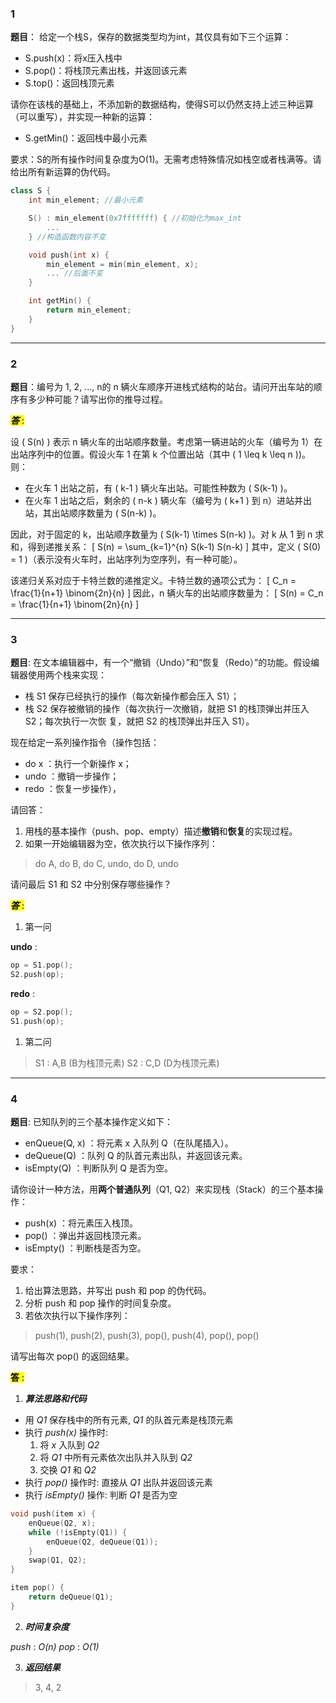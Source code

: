 ### 1
**题目**：
给定一个栈S，保存的数据类型均为int，其仅具有如下三个运算：

- S.push(x)：将x压入栈中
- S.pop()：将栈顶元素出栈，并返回该元素
- S.top()：返回栈顶元素

请你在该栈的基础上，不添加新的数据结构，使得S可以仍然支持上述三种运算（可以重写），并实现一种新的运算：

- S.getMin()：返回栈中最小元素

要求：S的所有操作时间复杂度为O(1)。无需考虑特殊情况如栈空或者栈满等。请给出所有新运算的伪代码。

```c++ {.line-numbers} 
class S {
    int min_element; //最小元素

    S() : min_element(0x7fffffff) { //初始化为max_int
        ... 
    } //构造函数内容不变

    void push(int x) {
        min_element = min(min_element, x);
        ... //后面不变
    }

    int getMin() {
        return min_element;
    }
}
```

---

### 2
**题目**：编号为 1, 2, ..., n的 n 辆火车顺序开进栈式结构的站台。请问开出车站的顺序有多少种可能？请写出你的推导过程。

<mark> ***答*** : </mark>

设 \( S(n) \) 表示 n 辆火车的出站顺序数量。考虑第一辆进站的火车（编号为 1）在出站序列中的位置。假设火车 1 在第 k 个位置出站（其中 \( 1 \leq k \leq n \))。则：

- 在火车 1 出站之前，有 \( k-1 \) 辆火车出站。可能性种数为 \( S(k-1) \)。
- 在火车 1 出站之后，剩余的 \( n-k \) 辆火车（编号为 \( k+1 \) 到 n）进站并出站，其出站顺序数量为 \( S(n-k) \)。

因此，对于固定的 k，出站顺序数量为 \( S(k-1) \times S(n-k) \)。对 k 从 1 到 n 求和，得到递推关系：
\[
S(n) = \sum_{k=1}^{n} S(k-1) S(n-k)
\]
其中，定义 \( S(0) = 1 \)（表示没有火车时，出站序列为空序列，有一种可能）。

该递归关系对应于卡特兰数的递推定义。卡特兰数的通项公式为：
\[
C_n = \frac{1}{n+1} \binom{2n}{n}
\]
因此，n 辆火车的出站顺序数量为：
\[
S(n) = C_n = \frac{1}{n+1} \binom{2n}{n}
\]

---

### 3
**题目**:
在文本编辑器中，有一个“撤销（Undo）”和“恢复（Redo）”的功能。假设编辑器使用两个栈来实现：
- 栈 S1 保存已经执行的操作（每次新操作都会压入 S1）；
- 栈 S2 保存被撤销的操作（每次执行一次撤销，就把 S1 的栈顶弹出并压入 S2；每次执行一次恢
复，就把 S2 的栈顶弹出并压入 S1）。

现在给定一系列操作指令（操作包括：

- do x ：执行一个新操作 x；
- undo ：撤销一步操作；
- redo ：恢复一步操作），

请回答：

1. 用栈的基本操作（push、pop、empty）描述**撤销**和**恢复**的实现过程。
2. 如果一开始编辑器为空，依次执行以下操作序列：

> do A, do B, do C, undo, do D, undo
 
请问最后 S1 和 S2 中分别保存哪些操作？

<mark>***答*** :</mark>

1. 第一问

**undo** :

```c++ {.line-numbers}
op = S1.pop();
S2.push(op);
```

**redo** :

```c++ {.line-numbers}
op = S2.pop();
S1.push(op);
```

1. 第二问
>S1 : A,B   (B为栈顶元素)
S2 : C,D    (D为栈顶元素)

---

### 4
**题目**:
已知队列的三个基本操作定义如下：

- enQueue(Q, x) ：将元素 x 入队列 Q（在队尾插入）。
- deQueue(Q) ：队列 Q 的队首元素出队，并返回该元素。
- isEmpty(Q) ：判断队列 Q 是否为空。

请你设计一种方法，用**两个普通队列**（Q1, Q2）来实现栈（Stack）的三个基本操作：

- push(x) ：将元素压入栈顶。
- pop() ：弹出并返回栈顶元素。
- isEmpty() ：判断栈是否为空。

要求：

1. 给出算法思路，并写出 push 和 pop 的伪代码。
2. 分析 push 和 pop 操作的时间复杂度。
3. 若依次执行以下操作序列：

>push(1), push(2), push(3), pop(), push(4), pop(), pop()

请写出每次 pop() 的返回结果。

<mark>**答** :</mark>

1. ***算法思路和代码***

- 用 *Q1* 保存栈中的所有元素, *Q1* 的队首元素是栈顶元素
- 执行 *push(x)* 操作时:
  1. 将 *x* 入队到 *Q2*
  2. 将 *Q1* 中所有元素依次出队并入队到 *Q2*
  3. 交换 *Q1* 和 *Q2*
- 执行 *pop()* 操作时: 直接从 *Q1* 出队并返回该元素
- 执行 *isEmpty()* 操作: 判断 *Q1* 是否为空

```c++ {.line-numbers} 
void push(item x) {
    enQueue(Q2, x);
    while (!isEmpty(Q1)) {
        enQueue(Q2, deQueue(Q1));
    }
    swap(Q1, Q2);
}

item pop() {
    return deQueue(Q1);
}
```

2. ***时间复杂度***

*push* : *O(n)*
*pop* : *O(1)* 

3. ***返回结果***

>3, 4, 2
